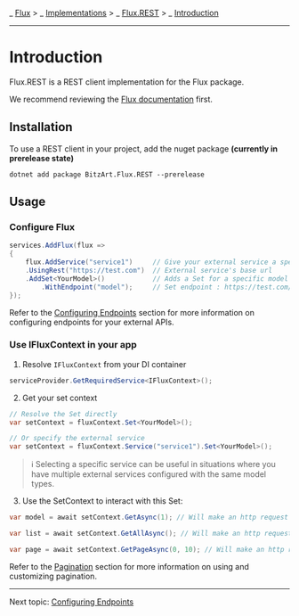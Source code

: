 ﻿<span class="breadcrumbs"> _
    <a href="../../">Flux</a> &gt; _
    <a href="../04.implementations.html">Implementations</a> &gt; _
    <a href="../">Flux.REST</a> &gt; _
    <a href="./">Introduction</a>
</span>

---

# Introduction

Flux.REST is a REST client implementation for the Flux package.

We recommend reviewing the [Flux documentation](../01.introduction.md) first.

## Installation

To use a REST client in your project, add the nuget package **(currently in prerelease state)**

```
dotnet add package BitzArt.Flux.REST --prerelease
```

## Usage

### Configure Flux

```csharp
services.AddFlux(flux =>
{
    flux.AddService("service1")     // Give your external service a specific name
    .UsingRest("https://test.com")  // External service's base url
    .AddSet<YourModel>()            // Adds a Set for a specific model
        .WithEndpoint("model");     // Set endpoint : https://test.com/model
});
```

Refer to the [Configuring Endpoints](02.endpoints.md) section for more information on configuring endpoints for your external APIs.

### Use IFluxContext in your app

1. Resolve `IFluxContext` from your DI container

```csharp
serviceProvider.GetRequiredService<IFluxContext>();
```

2. Get your set context

```csharp
// Resolve the Set directly
var setContext = fluxContext.Set<YourModel>();

// Or specify the external service
var setContext = fluxContext.Service("service1").Set<YourModel>();
```

> ℹ️
> Selecting a specific service can be useful in situations where you have multiple external services configured with the same model types.

3. Use the SetContext to interact with this Set:

```csharp
var model = await setContext.GetAsync(1); // Will make an http request to https://test.com/model/1

var list = await setContext.GetAllAsync(); // Will make an http request to https://test.com/model

var page = await setContext.GetPageAsync(0, 10); // Will make an http request to https://test.com/model?offset=0&limit=10
```

Refer to the [Pagination](04.pagination.md) section for more information on using and customizing pagination.

---

Next topic:
[Configuring Endpoints](02.endpoints.md)
